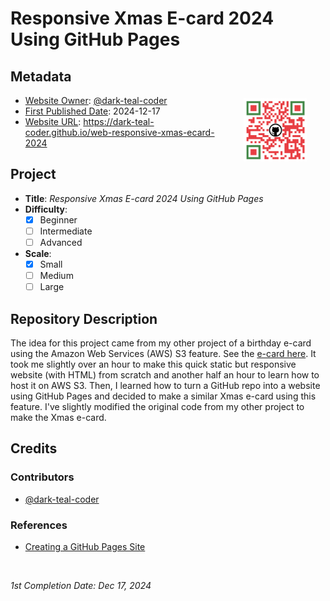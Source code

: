 # Responsive Xmas E-card 2024 Using GitHub Pages

## Metadata

<img src="./images/qrcode-red-body-red-in-eyes.png" alt="QR code" width="20%" height="20%" align="right" style="margin:0px 5%; padding: 5px;">

- <ins>Website Owner</ins>: [@dark-teal-coder](github.com/dark-teal-coder)
- <ins>First Published Date</ins>: 2024-12-17
- <ins>Website URL</ins>: https://dark-teal-coder.github.io/web-responsive-xmas-ecard-2024

## Project

- **Title**: *Responsive Xmas E-card 2024 Using GitHub Pages*
- **Difficulty**:
  - [x] Beginner
  - [ ] Intermediate
  - [ ] Advanced
- **Scale**:
  - [x] Small
  - [ ] Medium
  - [ ] Large

## Repository Description

The idea for this project came from my other project of a birthday e-card using the Amazon Web Services (AWS) S3 feature. See the [e-card here](http://larissa-birthday-2024.s3-website-us-east-1.amazonaws.com). It took me slightly over an hour to make this quick static but responsive website (with HTML) from scratch and another half an hour to learn how to host it on AWS S3. Then, I learned how to turn a GitHub repo into a website using GitHub Pages and decided to make a similar Xmas e-card using this feature. I've slightly modified the original code from my other project to make the Xmas e-card.

## Credits 

### Contributors

- [@dark-teal-coder](github.com/dark-teal-coder)

### References 

- [Creating a GitHub Pages Site](https://docs.github.com/en/pages/getting-started-with-github-pages/creating-a-github-pages-site)

&nbsp;

*1st Completion Date: Dec 17, 2024*&emsp;
